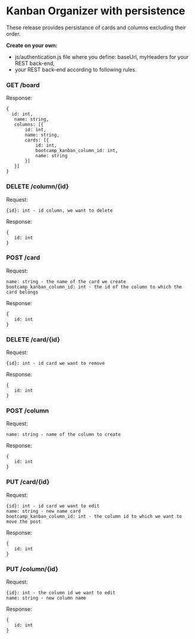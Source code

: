 # Kanban Organizer with persistence

These release provides persistance of cards and columns excluding their order.  

**Create on your own:**
* js/authentication.js file where you define: baseUrl, myHeaders for your REST back-end,
* your REST back-end according to following rules.  
### GET /board
Response:
```
{
  id: int,
   name: string,
   columns: [{
       id: int,
       name: string,
       cards: [{
           id: int,
           bootcamp_kanban_column_id: int,
           name: string
       }]
   }]
}
```
### DELETE /column/{id}
Request:
```
{id}: int - id column, we want to delete
```
Response:
```
{
   id: int
}
```
### POST /card
Request:
```
name: string - the name of the card we create
bootcamp_kanban_column_id: int - the id of the column to which the card belongs
```
Response:
```
{
   id: int
}
```
### DELETE /card/{id}
Request:
```
{id}: int - id card we want to remove
```
Response:
```
{
   id: int
}
```
### POST /column
Request:
```
name: string - name of the column to create
```
Response:
```
{
   id: int
}
```
### PUT /card/{id}
Request:
```
{id}: int - id card we want to edit
name: string - new name card
bootcamp_kanban_column_id: int - the column id to which we want to move the post
```
Response:
```
{
   id: int
}
```
### PUT /column/{id}
Request:
```
{id}: int - the column id we want to edit
name: string - new column name
```
Response:
```
{
   id: int
}
```
